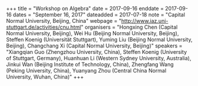 +++
title = "Workshop on Algebra"
date = 2017-09-16
enddate = 2017-09-16
dates = "September 16, 2017"
dateadded = 2017-07-18
note = "Capital Normal University, Beijing, China"
webpage = "http://www.iaz.uni-stuttgart.de/activities/cnu.html"
organisers = "Hongxing Chen (Capital Normal University, Beijing), Wei Hu (Beijing Normal University, Beijing), Steffen Koenig (Universität Stuttgart), Yuming Liu (Beijing Normal University, Beijing), Changchang Xi (Capital Normal University, Beijing)"
speakers = "Xiangqian Guo (Zhengzhou University, China), Steffen Koenig (University of Stuttgart, Germany), Huanhuan Li (Western Sydney University, Australia), Jinkui Wan (Beijing Institute of Technology, China), Zhengfang Wang (Peking University, China), Yuanyang Zhou (Central China Normal University, Wuhan, China)"
+++
